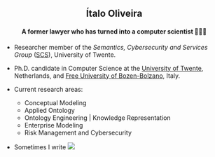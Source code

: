 <h2 align="center">Ítalo Oliveira</h2>
<h4 align="center">A former lawyer who has turned into a computer scientist 👨🏻‍💻</h4>

- Researcher member of the _Semantics, Cybersecurity and Services Group_ ([SCS](https://www.utwente.nl/en/eemcs/scs/)), University of Twente.

- Ph.D. candidate in Computer Science at the [University of Twente](https://people.utwente.nl/i.j.dasilvaoliveira), Netherlands, and [Free University of Bozen-Bolzano](https://www.unibz.it/en/faculties/engineering/phd-computer-science/phd-students/phd/42998-italo-jose-da-silva-oliveira), Italy.

- Current research areas:
  - Conceptual Modeling
  - Applied Ontology
  - Ontology Engineering | Knowledge Representation
  - Enterprise Modeling
  - Risk Management and Cybersecurity

- Sometimes I write [![](https://img.shields.io/badge/-NotSoShortNotes-000?&logo=wordpress)](https://notsoshortnotes.wordpress.com/)
